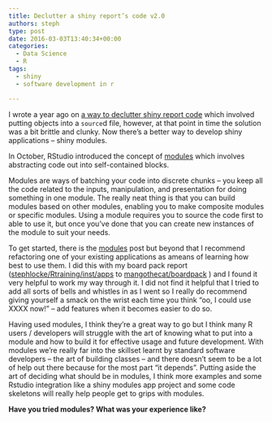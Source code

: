 ```yaml
---
title: Declutter a shiny report’s code v2.0
authors: steph
type: post
date: 2016-03-03T13:40:34+00:00
categories:
  - Data Science
  - R
tags:
  - shiny
  - software development in r

---
```

I wrote a year ago on [a way to declutter shiny report code][1] which involved putting objects into a `source`d file, however, at that point in time the solution was a bit brittle and clunky. Now there&#8217;s a better way to develop shiny applications &#8211; shiny modules.

In October, RStudio introduced the concept of [modules][2] which involves abstracting code out into self-contained blocks.

Modules are ways of batching your code into discrete chunks &#8211; you keep all the code related to the inputs, manipulation, and presentation for doing something in one module. The really neat thing is that you can build modules based on other modules, enabling you to make composite modules or specific modules. Using a module requires you to source the code first to able to use it, but once you&#8217;ve done that you can create new instances of the module to suit your needs.

To get started, there is the [modules][2] post but beyond that I recommend refactoring one of your existing applications as ameans of learning how best to use them. I did this with my board pack report ([stephlocke/Rtraining/inst/apps][3] to [mangothecat/boardpack][4] ) and I found it very helpful to work my way through it. I did not find it helpful that I tried to add all sorts of bells and whistles in as I went so I really do recommend giving yourself a smack on the wrist each time you think &#8220;oo, I could use XXXX now!&#8221; &#8211; add features when it becomes easier to do so.

Having used modules, I think they&#8217;re a great way to go but I think many R users / developers will struggle with the art of knowing what to put into a module and how to build it for effective usage and future development. With modules we&#8217;re really far into the skillset learnt by standard software developers &#8211; the art of building classes &#8211; and there doesn&#8217;t seem to be a lot of help out there because for the most part &#8220;it depends&#8221;. Putting aside the art of deciding what should be in modules, I think more examples and some Rstudio integration like a shiny modules app project and some code skeletons will really help people get to grips with modules.

**Have you tried modules? What was your experience like?**

 [1]: https://itsalocke.com/declutter-a-shiny-reports-code/
 [2]: http://shiny.rstudio.com/articles/modules.html
 [3]: https://github.com/stephlocke/Rtraining/tree/master/inst/applications/boardpack2
 [4]: https://github.com/MangoTheCat/boardPack